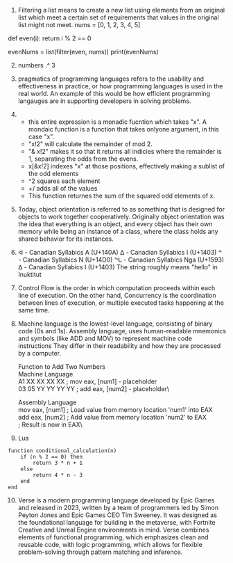 1. Filtering a list means to create a new list using elements from an original list which meet a certain set of requirements that values in the original list might not meet.
nums = [0, 1, 2, 3, 4, 5]

def even(i):
    return i % 2 == 0

evenNums = list(filter(even, nums))
print(evenNums)

2. numbers .^ 3

3. pragmatics of programming languages refers to the usability and effectiveness in practice, or how programming languages is used in the real world. An example of this would be how efficient programming langauges are in supporting developers in solving problems.

4.
   - this entire expression is a monadic fucntion which takes "x". A mondaic function is a function that takes onlyone argument, in this case "x".
   - "x!2" will calculate the remainder of mod 2.
   - "& x!2" makes it so that it returns all indicies where the remainder is 1, separating the odds from the evens.
   - x[&x!2] indexes "x" at those positions, effectively making a sublist of the odd elements
   - ^2 squares each element
   - +/ adds all of the values
   - This function returnes the sum of the squared odd elements of x.

5. Today, object orientation is referred to as something that is designed for objects to work together cooperatively. Originally object orientation was the idea that everything is an object, and every object has their own memory while being an instance of a class, where the class holds any shared behavior for its instances.

6. ᐊ - Canadian Syllabics A (U+140A)
   ᐃ - Canadian Syllabics I (U+1403)
   ᓐ - Canadian Syllabics N (U+14D0)
   ᖓ - Canadian Syllabics Nga (U+1593)
   ᐃ - Canadian Syllabics I (U+1403)
   The string roughly means "hello" in Inuktitut

7. Control Flow is the order in which computation proceeds within each line of execution. On the other hand, Concurrency is the coordination between lines of execution, or multiple executed tasks happening at the same time.

8. Machine language is the lowest-level language, consisting of binary code (0s and 1s). Assembly language, uses human-readable mnemonics and symbols (like ADD and MOV) to represent machine code instructions They differ in their readability and how they are processed by a computer.

	Function to Add Two Numbers\
	Machine Language\
 	A1 XX XX XX XX     ; mov eax, [num1] - placeholder\
 	03 05 YY YY YY YY  ; add eax, [num2] - placeholder\

   Assembly Language\
   	mov eax, [num1]     ; Load value from memory location 'num1' into EAX\
   	add eax, [num2]     ; Add value from memory location 'num2' to EAX\
   	; Result is now in EAX\

9. Lua
```
function conditional_calculation(n)
    if (n % 2 == 0) then
        return 3 * n + 1
    else
        return 4 * n - 3
    end
end
```

10. Verse is a modern programming language developed by Epic Games and released in 2023, written by a team of programmers led by Simon Peyton Jones and Epic Games CEO Tim Sweeney. It was designed as the foundational language for building in the metaverse, with Fortnite Creative and Unreal Engine environments in mind. Verse combines elements of functional programming, which emphasizes clean and reusable code, with logic programming, which allows for flexible problem-solving through pattern matching and inference. 
